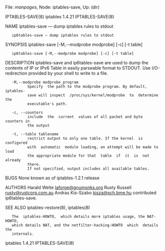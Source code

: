 File: *manpages*,  Node: iptables-save,  Up: (dir)

IPTABLES-SAVE(8)                iptables 1.4.21               IPTABLES-SAVE(8)



NAME
       iptables-save — dump iptables rules to stdout

       ip6tables-save — dump iptables rules to stdout

SYNOPSIS
       iptables-save [-M,--modprobe modprobe] [-c] [-t table]

       ip6tables-save [-M,--modprobe modprobe] [-c] [-t table]

DESCRIPTION
       iptables-save and ip6tables-save are used to dump the contents of IP or
       IPv6 Table in easily parseable format to  STDOUT.  Use  I/O-redirection
       provided by your shell to write to a file.

       -M,--modprobe modprobe_program
              Specify  the path to the modprobe program. By default, iptables-
              save will inspect  /proc/sys/kernel/modprobe  to  determine  the
              executable's path.

       -c, --counters
              include  the  current  values of all packet and byte counters in
              the output

       -t, --table tablename
              restrict output to only one table. If the kernel  is  configured
              with  automatic  module loading, an attempt will be made to load
              the appropriate module for that  table  if  it  is  not  already
              there.
              If not specified, output includes all available tables.

BUGS
       None known as of iptables-1.2.1 release

AUTHORS
       Harald Welte <laforge@gnumonks.org>
       Rusty Russell <rusty@rustcorp.com.au>
       Andras Kis-Szabo <kisza@sch.bme.hu> contributed ip6tables-save.

SEE ALSO
       iptables-restore(8), iptables(8)

       The  iptables-HOWTO,  which details more iptables usage, the NAT-HOWTO,
       which details NAT, and the netfilter-hacking-HOWTO  which  details  the
       internals.



iptables 1.4.21                                               IPTABLES-SAVE(8)
